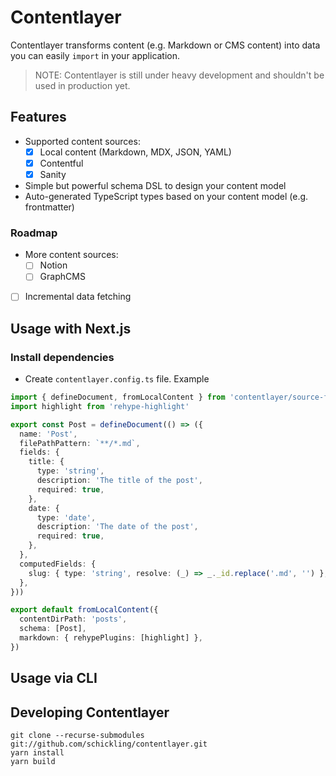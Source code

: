 # Contentlayer

Contentlayer transforms content (e.g. Markdown or CMS content) into data you can easily `import` in your application.

> NOTE: Contentlayer is still under heavy development and shouldn't be used in production yet.

## Features

- Supported content sources:
  - [x] Local content (Markdown, MDX, JSON, YAML)
  - [x] Contentful
  - [x] Sanity
- Simple but powerful schema DSL to design your content model
- Auto-generated TypeScript types based on your content model (e.g. frontmatter)

### Roadmap

- More content sources:
  - [ ] Notion
  - [ ] GraphCMS
- [ ] Incremental data fetching

## Usage with Next.js

### Install dependencies

- Create `contentlayer.config.ts` file. Example

```ts
import { defineDocument, fromLocalContent } from 'contentlayer/source-files'
import highlight from 'rehype-highlight'

export const Post = defineDocument(() => ({
  name: 'Post',
  filePathPattern: `**/*.md`,
  fields: {
    title: {
      type: 'string',
      description: 'The title of the post',
      required: true,
    },
    date: {
      type: 'date',
      description: 'The date of the post',
      required: true,
    },
  },
  computedFields: {
    slug: { type: 'string', resolve: (_) => _._id.replace('.md', '') },
  },
}))

export default fromLocalContent({
  contentDirPath: 'posts',
  schema: [Post],
  markdown: { rehypePlugins: [highlight] },
})
```

## Usage via CLI

## Developing Contentlayer

```
git clone --recurse-submodules git://github.com/schickling/contentlayer.git
yarn install
yarn build
```

